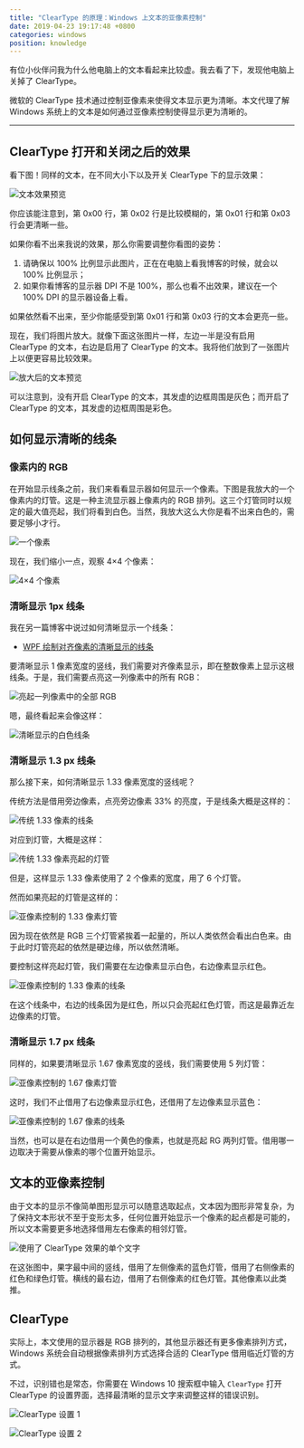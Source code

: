 ```yaml
---
title: "ClearType 的原理：Windows 上文本的亚像素控制"
date: 2019-04-23 19:17:48 +0800
categories: windows
position: knowledge
---
```


有位小伙伴问我为什么他电脑上的文本看起来比较虚。我去看了下，发现他电脑上关掉了 ClearType。

微软的 ClearType 技术通过控制亚像素来使得文本显示更为清晰。本文代理了解 Windows 系统上的文本是如何通过亚像素控制使得显示更为清晰的。

---

<div id="toc"></div>

## ClearType 打开和关闭之后的效果

看下图！同样的文本，在不同大小下以及开关 ClearType 下的显示效果：

![文本效果预览](/static/posts/2019-04-23-17-39-16.png)

你应该能注意到，第 0x00 行，第 0x02 行是比较模糊的，第 0x01 行和第 0x03 行会更清晰一些。

如果你看不出来我说的效果，那么你需要调整你看图的姿势：

1. 请确保以 100% 比例显示此图片，正在在电脑上看我博客的时候，就会以 100% 比例显示；
1. 如果你看博客的显示器 DPI 不是 100%，那么也看不出效果，建议在一个 100% DPI 的显示器设备上看。

如果依然看不出来，至少你能感受到第 0x01 行和第 0x03 行的文本会更亮一些。

现在，我们将图片放大。就像下面这张图片一样，左边一半是没有启用 ClearType 的文本，右边是启用了 ClearType 的文本。我将他们放到了一张图片上以便更容易比较效果。

![放大后的文本预览](/static/posts/2019-04-23-17-29-33.png)

可以注意到，没有开启 ClearType 的文本，其发虚的边框周围是灰色；而开启了 ClearType 的文本，其发虚的边框周围是彩色。

## 如何显示清晰的线条

### 像素内的 RGB

在开始显示线条之前，我们来看看显示器如何显示一个像素。下图是我放大的一个像素内的灯管。这是一种主流显示器上像素内的 RGB 排列。这三个灯管同时以规定的最大值亮起，我们将看到白色。当然，我放大这么大你是看不出来白色的，需要足够小才行。

![一个像素](/static/posts/2019-04-23-17-52-56.png)

现在，我们缩小一点，观察 4×4 个像素：

![4×4 个像素](/static/posts/2019-04-23-17-52-33.png)

### 清晰显示 1px 线条

我在另一篇博客中说过如何清晰显示一个线条：

- [WPF 绘制对齐像素的清晰显示的线条](/post/draw-aligned-lines-using-guidelineset.html)

要清晰显示 1 像素宽度的竖线，我们需要对齐像素显示，即在整数像素上显示这根线条。于是，我们需要点亮这一列像素中的所有 RGB：

![亮起一列像素中的全部 RGB](/static/posts/2019-04-23-17-58-05.png)

嗯，最终看起来会像这样：

![清晰显示的白色线条](/static/posts/2019-04-23-19-01-06.png)

### 清晰显示 1.3 px 线条

那么接下来，如何清晰显示 1.33 像素宽度的竖线呢？

传统方法是借用旁边像素，点亮旁边像素 33% 的亮度，于是线条大概是这样的：

![传统 1.33 像素的线条](/static/posts/2019-04-23-19-02-08.png)

对应到灯管，大概是这样：

![传统 1.33 像素亮起的灯管](/static/posts/2019-04-23-19-03-05.png)

但是，这样显示 1.33 像素使用了 2 个像素的宽度，用了 6 个灯管。

然而如果亮起的灯管是这样的：

![亚像素控制的 1.33 像素灯管](/static/posts/2019-04-23-19-04-07.png)

因为现在依然是 RGB 三个灯管紧挨着一起量的，所以人类依然会看出白色来。由于此时灯管亮起的依然是硬边缘，所以依然清晰。

要控制这样亮起灯管，我们需要在左边像素显示白色，右边像素显示红色。

![亚像素控制的 1.33 像素的线条](/static/posts/2019-04-23-19-05-49.png)

在这个线条中，右边的线条因为是红色，所以只会亮起红色灯管，而这是最靠近左边像素的灯管。

### 清晰显示 1.7 px 线条

同样的，如果要清晰显示 1.67 像素宽度的竖线，我们需要使用 5 列灯管：

![亚像素控制的 1.67 像素灯管](/static/posts/2019-04-23-19-07-44.png)

这时，我们不止借用了右边像素显示红色，还借用了左边像素显示蓝色：

![亚像素控制的 1.67 像素的线条](/static/posts/2019-04-23-19-08-20.png)

当然，也可以是在右边借用一个黄色的像素，也就是亮起 RG 两列灯管。借用哪一边取决于需要从像素的哪个位置开始显示。

## 文本的亚像素控制

由于文本的显示不像简单图形显示可以随意选取起点，文本因为图形非常复杂，为了保持文本形状不至于变形太多，任何位置开始显示一个像素的起点都是可能的，所以文本需要更多地选择借用左右像素的相邻灯管。

![使用了 ClearType 效果的单个文字](/static/posts/2019-04-23-19-17-35.png)

在这张图中，果字最中间的竖线，借用了左侧像素的蓝色灯管，借用了右侧像素的红色和绿色灯管。横线的最右边，借用了右侧像素的红色灯管。其他像素以此类推。

## ClearType

实际上，本文使用的显示器是 RGB 排列的，其他显示器还有更多像素排列方式，Windows 系统会自动根据像素排列方式选择合适的 ClearType 借用临近灯管的方式。

不过，识别错也是常态，你需要在 Windows 10 搜索框中输入 `ClearType` 打开 ClearType 的设置界面，选择最清晰的显示文字来调整这样的错误识别。

![ClearType 设置 1](/static/posts/2019-04-23-19-15-43.png)

![ClearType 设置 2](/static/posts/2019-04-23-19-15-48.png)
